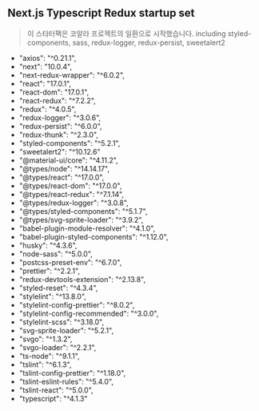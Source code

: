 ## Next.js Typescript Redux startup set

> 이 스타터팩은 코알라 프로젝트의 일환으로 시작했습니다.
> including styled-components, sass, redux-logger, redux-persist, sweetalert2

- "axios": "^0.21.1",
- "next": "10.0.4",
- "next-redux-wrapper": "^6.0.2",
- "react": "17.0.1",
- "react-dom": "17.0.1",
- "react-redux": "^7.2.2",
- "redux": "^4.0.5",
- "redux-logger": "^3.0.6",
- "redux-persist": "^6.0.0",
- "redux-thunk": "^2.3.0",
- "styled-components": "^5.2.1",
- "sweetalert2": "^10.12.6"
- "@material-ui/core": "^4.11.2",
- "@types/node": "^14.14.17",
- "@types/react": "^17.0.0",
- "@types/react-dom": "^17.0.0",
- "@types/react-redux": "^7.1.14",
- "@types/redux-logger": "^3.0.8",
- "@types/styled-components": "^5.1.7",
- "@types/svg-sprite-loader": "^3.9.2",
- "babel-plugin-module-resolver": "^4.1.0",
- "babel-plugin-styled-components": "^1.12.0",
- "husky": "^4.3.6",
- "node-sass": "^5.0.0",
- "postcss-preset-env": "^6.7.0",
- "prettier": "^2.2.1",
- "redux-devtools-extension": "^2.13.8",
- "styled-reset": "^4.3.4",
- "stylelint": "^13.8.0",
- "stylelint-config-prettier": "^8.0.2",
- "stylelint-config-recommended": "^3.0.0",
- "stylelint-scss": "^3.18.0",
- "svg-sprite-loader": "^5.2.1",
- "svgo": "^1.3.2",
- "svgo-loader": "^2.2.1",
- "ts-node": "^9.1.1",
- "tslint": "^6.1.3",
- "tslint-config-prettier": "^1.18.0",
- "tslint-eslint-rules": "^5.4.0",
- "tslint-react": "^5.0.0",
- "typescript": "^4.1.3"
